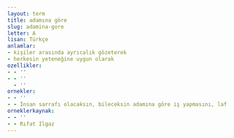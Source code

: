 ```yaml
---
layout: term
title: adamına göre
slug: adamina-gore
letter: A
lisan: Türkçe
anlamlar:
- kişiler arasında ayrıcalık gözeterek
- herkesin yeteneğine uygun olarak
ozellikler:
- - ''
- - ''
  - ''
ornekler:
- - ''
- - İnsan sarrafı olacaksın, bileceksin adamına göre iş yapmasını, laf etmesini!
orneklerkaynak:
- - ''
- - Rıfat Ilgaz
---
```

